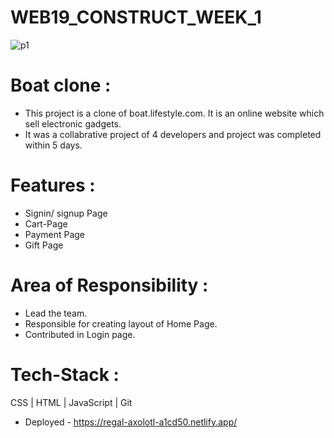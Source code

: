# WEB19_CONSTRUCT_WEEK_1
![p1](https://thestorywatch.com/wp-content/uploads/2021/07/nirvana.jpg)
# Boat clone :
- This project is a clone of boat.lifestyle.com. It is an online website which sell electronic gadgets.
- It was a collabrative project of 4 developers and project was completed within 5 days.
# Features :
- Signin/ signup Page
- Cart-Page
- Payment Page
- Gift Page

# Area of Responsibility :
- Lead the team.
- Responsible for creating layout of Home Page.
- Contributed in Login page.

# Tech-Stack :
CSS  |  HTML  | JavaScript  | Git

- Deployed - https://regal-axolotl-a1cd50.netlify.app/


